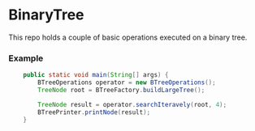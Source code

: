 # BinaryTree
This repo holds a couple of basic operations executed on a binary tree.

### Example
```java
    public static void main(String[] args) {
        BTreeOperations operator = new BTreeOperations();
        TreeNode root = BTreeFactory.buildLargeTree();

        TreeNode result = operator.searchIteravely(root, 4);
        BTreePrinter.printNode(result);
    }
```
